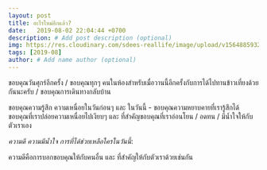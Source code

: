 ```yaml
---
layout: post
title: อะไรใหม่อีกแล้ว?
date:   2019-08-02 22:04:44 +0700
description: # Add post description (optional)
img: https://res.cloudinary.com/sdees-reallife/image/upload/v1564885932/IMG_20190802_140400.jpg # Add image post (optional)
tags: [2019-08]
author: # Add name author (optional)
---
```

ขอบคุณวันศุกร์อีกครั้ง / ขอบคุณทุกๆ คนในห้องสำหรับเมื่อวานนี้อีกครั้งกับการได้ไปทานข้าวเที่ยงด้วยกันนะครับ / ขอบคุณการเดินทางกลับบ้าน

ขอบคุณความรู้สึก ความเหนื่อยในวันก่อนๆ และ ในวันนี้ - ขอบคุณความหยาบคายที่เรารู้สึกได้ ขอบคุณที่เราปล่อยความเหนื่อยไปเงียบๆ และ ที่สำคัญขอบคุณที่เราอ่อนโยน / อดทน / มีน้ำใจให้กับตัวเราเอง

<i class="fa fa-child" style="color:plum"></i>

*ความดี ความมีน้ำใจ การที่ได้ช่วยเหลือใครในวันนี้*:

ความดีคือการบอกขอบคุณให้กับคนอื่น และ ที่สำคัญให้กับตัวเราด้วยเช่นกัน
